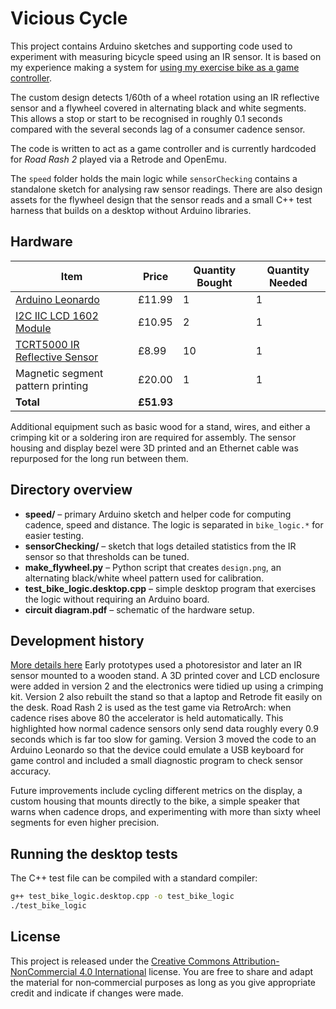 # Vicious Cycle

This project contains Arduino sketches and supporting code used to experiment with measuring bicycle speed using an IR sensor.  It is based on my experience making a system for [using my exercise bike as a game controller](https://joereddington.com/2025/03/09/advanced-spin-bike-speedometer.html). 

The custom design detects 1/60th of a wheel rotation using an IR reflective sensor and a flywheel covered in alternating black and white segments.  This allows a stop or start to be recognised in roughly 0.1&nbsp;seconds compared with the several seconds lag of a consumer cadence sensor.

The code is written to act as a game controller and is currently hardcoded for *Road Rash 2* played via a Retrode and OpenEmu.

The `speed` folder holds the main logic while `sensorChecking` contains a standalone sketch for analysing raw sensor readings.  There are also design assets for the flywheel design that the sensor reads and a small C++ test harness that builds on a desktop without Arduino libraries.

## Hardware

| Item | Price | Quantity Bought | Quantity Needed |
|---|---|---|---|
| [Arduino Leonardo](https://www.amazon.co.uk/dp/B0827DHT3B?ref_=ppx_hzsearch_conn_dt_b_fed_asin_title_1) | £11.99 | 1 | 1 |
| [I2C IIC LCD 1602 Module](https://www.amazon.co.uk/dp/B0B76Z83Y4?ref_=ppx_hzsearch_conn_dt_b_fed_asin_title_5&th=1) | £10.95 | 2 | 1 |
| [TCRT5000 IR Reflective Sensor](https://www.amazon.co.uk/dp/B07L3NRTF7?ref_=ppx_hzsearch_conn_dt_b_fed_asin_title_1) | £8.99 | 10 | 1 |
| Magnetic segment pattern printing | £20.00 | 1 | 1 |
| **Total** | **£51.93** | | |
Additional equipment such as basic wood for a stand, wires, and either a crimping kit or a soldering iron are required for assembly.  The sensor housing and display bezel were 3D printed and an Ethernet cable was repurposed for the long run between them.



## Directory overview

- **speed/** – primary Arduino sketch and helper code for computing cadence, speed and distance.  The logic is separated in `bike_logic.*` for easier testing.
- **sensorChecking/** – sketch that logs detailed statistics from the IR sensor so that thresholds can be tuned.
- **make_flywheel.py** – Python script that creates `design.png`, an alternating black/white wheel pattern used for calibration.
- **test_bike_logic.desktop.cpp** – simple desktop program that exercises the logic without requiring an Arduino board.
- **circuit diagram.pdf** – schematic of the hardware setup.

## Development history
[More details here](https://joereddington.com/2025/03/09/advanced-spin-bike-speedometer.html)
Early prototypes used a photoresistor and later an IR sensor mounted to a wooden stand. A 3D printed cover and LCD enclosure were added in version 2 and the electronics were tidied up using a crimping kit.
Version 2 also rebuilt the stand so that a laptop and Retrode fit easily on the desk. Road Rash 2 is used as the test game via RetroArch: when cadence rises above 80 the accelerator is held automatically. This highlighted how normal cadence sensors only send data roughly every 0.9 seconds which is far too slow for gaming.
Version 3 moved the code to an Arduino Leonardo so that the device could emulate a USB keyboard for game control and included a small diagnostic program to check sensor accuracy.

Future improvements include cycling different metrics on the display, a custom housing that mounts directly to the bike, a simple speaker that warns when cadence drops, and experimenting with more than sixty wheel segments for even higher precision.

## Running the desktop tests

The C++ test file can be compiled with a standard compiler:

```bash
g++ test_bike_logic.desktop.cpp -o test_bike_logic
./test_bike_logic
```

## License

This project is released under the [Creative Commons Attribution-NonCommercial 4.0 International](https://creativecommons.org/licenses/by-nc/4.0/) license.  You are free to share and adapt the material for non‑commercial purposes as long as you give appropriate credit and indicate if changes were made.

